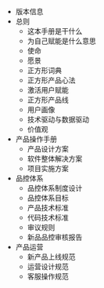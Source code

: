 - 版本信息
- 总则
    - 这本手册是干什么
    - 为自己赋能是什么意思
    - 使命
    - 愿景
    - 正方形词典
    - 正方形产品心法
    - 激活用户赋能
    - 正方形产品线
    - 用户画像
    - 技术驱动与数据驱动
    - 价值观
- 产品操作手册
    - 产品设计方案
    - 软件整体解决方案
    - 项目实施方案
- 品控体系
    - 品控体系制度设计
    - 品控体系目标
    - 产品技术标准
    - 代码技术标准
    - 审议规则
    - 新品品控审核报告
- 产品运营
    - 新产品上线规范
    - 运营设计规范
    - 客服操作规范
